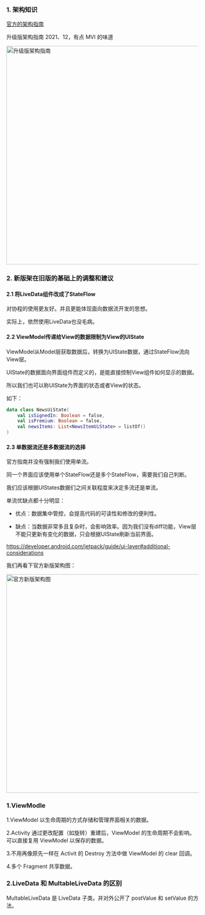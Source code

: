 
### 1. 架构知识

[官方的架构指南](https://developer.android.com/jetpack/guide?hl=zh-cn) 

升级版架构指南 2021、12，有点 MVI 的味道

<img width="573" alt="升级版架构指南" src="https://user-images.githubusercontent.com/17560388/154452988-d81d8ab8-e7a0-4713-8289-239d1e274956.png">

### 2. 新版架在旧版的基础上的调整和建议

#### 2.1 将LiveData组件改成了StateFlow

对协程的使用更友好。并且更能体现面向数据流开发的思想。

实际上，依然使用LiveData也没毛病。

#### 2.2 ViewModel传递给View的数据限制为View的UIState

ViewModel从Model层获取数据后，转换为UIState数据，通过StateFlow流向View层。

UIState的数据面向界面组件而定义的，是能直接控制View组件如何显示的数据。

所以我们也可以称UIState为界面的状态或者View的状态。

如下：

```kotlin
data class NewsUiState(
    val isSignedIn: Boolean = false,
    val isPremium: Boolean = false,
    val newsItems: List<NewsItemUiState> = listOf()
)
```

#### 2.3 单数据流还是多数据流的选择

官方指南并没有强制我们使用单流。

同一个界面应该使用单个StateFlow还是多个StateFlow，需要我们自己判断。

我们应该根据UIStates数据们之间关联程度来决定多流还是单流。

单流优缺点都十分明显：

- 优点：数据集中管控，会提高代码的可读性和修改的便利性。

- 缺点：当数据非常多且复杂时，会影响效率。因为我们没有diff功能，View层不能只更新有变化的数据，只会根据UIState刷新当前界面。

https://developer.android.com/jetpack/guide/ui-layer#additional-considerations

我们再看下官方新版架构图：

<img width="573" alt="官方新版架构图" src="https://user-images.githubusercontent.com/17560388/154453572-e8e847d8-71c1-4c45-8078-6e525f87bffc.png">


### 1.ViewModle

1.ViewModel 以生命周期的方式存储和管理界面相关的数据。

2.Activity 通过更改配置（如旋转）重建后，ViewModel 的生命周期不会影响。可以直接复用 ViewModel 以保存的数据。

3.不用再像原先一样在 Activit 的 Destroy 方法中做 ViewModel 的 clear 回调。

4.多个 Fragment 共享数据。

### 2.LiveData 和 MultableLiveData 的区别

MultableLiveData 是 LiveData 子类。并对外公开了 postValue 和 setValue 的方法。


